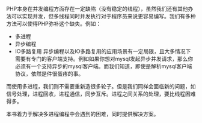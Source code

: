 PHP本身在并发编程方面存在一定缺陷（没有稳定的线程），虽然我们还有其他办法可以实现并发，但多线程同时并发执行对于程序员来说更容易编写。我们有多种方法可以使得PHP弥补这个缺失。例如：
+ 多进程
+ 异步编程
+ IO多路复用
异步编程以及IO多路复用的应用场景有一定局限，且大多情况下需要有专门的客户端支持。例如如果你想对mysql发起异步并发请求，那么你必须有一个支持异步的mysql客户端。而我们知道，即使是解析mysql客户端协议，依然是件很蛋疼的事。

而使用多进程，我们则不需要重新造很多轮子。但是我们同样会面临新的问题，如信号处理，进程回收，进程通信，同步互斥。进程之间关系的处理，要比线程困难得多。

本书着力于解决多进程编程中会遇到的困难，同时提供解决方案。